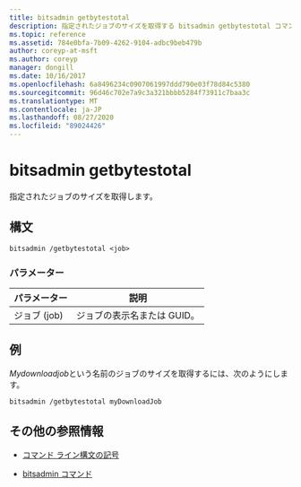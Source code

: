 ```yaml
---
title: bitsadmin getbytestotal
description: 指定されたジョブのサイズを取得する bitsadmin getbytestotal コマンドの参照記事です。
ms.topic: reference
ms.assetid: 784e0bfa-7b09-4262-9104-adbc9beb479b
author: coreyp-at-msft
ms.author: coreyp
manager: dongill
ms.date: 10/16/2017
ms.openlocfilehash: 6a8496234c0907061997ddd790e03f78d84c5380
ms.sourcegitcommit: 96d46c702e7a9c3a321bbbb5284f73911c7baa3c
ms.translationtype: MT
ms.contentlocale: ja-JP
ms.lasthandoff: 08/27/2020
ms.locfileid: "89024426"
---
```

# <a name="bitsadmin-getbytestotal"></a>bitsadmin getbytestotal

指定されたジョブのサイズを取得します。

## <a name="syntax"></a>構文

```
bitsadmin /getbytestotal <job>
```

### <a name="parameters"></a>パラメーター

| パラメーター | 説明 |
| -------------- | -------------- |
| ジョブ (job) | ジョブの表示名または GUID。 |

## <a name="examples"></a>例

*Mydownloadjob*という名前のジョブのサイズを取得するには、次のようにします。

```
bitsadmin /getbytestotal myDownloadJob
```

## <a name="additional-references"></a>その他の参照情報

- [コマンド ライン構文の記号](command-line-syntax-key.md)

- [bitsadmin コマンド](bitsadmin.md)
